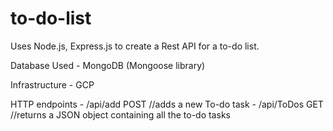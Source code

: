 # to-do-list


Uses Node.js, Express.js to create a Rest API for a to-do list.

Database Used - MongoDB (Mongoose library)

Infrastructure - GCP

HTTP endpoints - /api/add POST  //adds a new To-do task
               - /api/ToDos GET //returns a JSON object containing all the to-do tasks 
          
